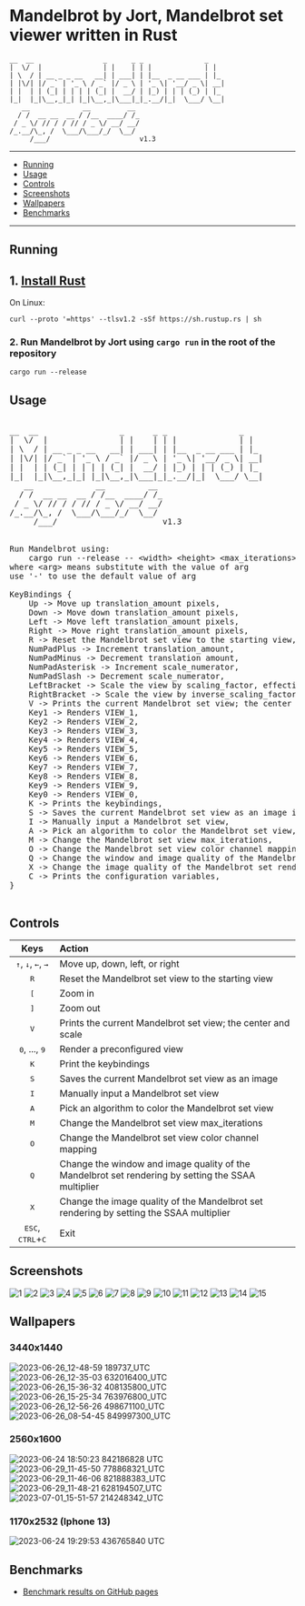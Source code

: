 # Mandelbrot by Jort, Mandelbrot set viewer written in Rust
    __  __                 _      _ _               _   
    |  \/  |               | |    | | |             | |  
    | \  / | __ _ _ __   __| | ___| | |__  _ __ ___ | |_ 
    | |\/| |/ _` | '_ \ / _` |/ _ \ | '_ \| '__/ _ \| __|
    | |  | | (_| | | | | (_| |  __/ | |_) | | | (_) | |_ 
    |_|  |_|\__,_|_| |_|\__,_|\___|_|_.__/|_|  \___/ \__|
       __             __         __ 
      / /  __ __  __ / /__  ____/ /_
     / _ \/ // / / // / _ \/ __/ __/
    /_.__/\_, /  \___/\___/_/  \__/ 
         /___/                      v1.3
         
---
- [Running](#running)
- [Usage](#usage)
- [Controls](#controls)
- [Screenshots](#screenshots)
- [Wallpapers](#wallpapers)
- [Benchmarks](#benchmarks)
---

## Running
## 1. [Install Rust](https://www.rust-lang.org/tools/install)
On Linux:
```
curl --proto '=https' --tlsv1.2 -sSf https://sh.rustup.rs | sh
```
### 2. Run Mandelbrot by Jort using `cargo run` in the root of the repository
```
cargo run --release
```

## Usage
<pre>
    
__  __                 _      _ _               _   
|  \/  |               | |    | | |             | |  
| \  / | __ _ _ __   __| | ___| | |__  _ __ ___ | |_ 
| |\/| |/ _` | '_ \ / _` |/ _ \ | '_ \| '__/ _ \| __|
| |  | | (_| | | | | (_| |  __/ | |_) | | | (_) | |_ 
|_|  |_|\__,_|_| |_|\__,_|\___|_|_.__/|_|  \___/ \__|
   __             __         __ 
  / /  __ __  __ / /__  ____/ /_
 / _ \/ // / / // / _ \/ __/ __/
/_.__/\_, /  \___/\___/_/  \__/ 
     /___/                      v1.3


Run Mandelbrot using:
	cargo run --release -- &lt;width&gt; &lt;height&gt; &lt;max_iterations&gt; &lt;supersampling_amount&gt; &lt;window_scale&gt;
where &lt;arg&gt; means substitute with the value of arg
use '-' to use the default value of arg

KeyBindings {
    Up -> Move up translation_amount pixels,
    Down -> Move down translation_amount pixels,
    Left -> Move left translation_amount pixels,
    Right -> Move right translation_amount pixels,
    R -> Reset the Mandelbrot set view to the starting view,
    NumPadPlus -> Increment translation_amount,
    NumPadMinus -> Decrement translation amount,
    NumPadAsterisk -> Increment scale_numerator,
    NumPadSlash -> Decrement scale_numerator,
    LeftBracket -> Scale the view by scaling_factor, effectively zooming in,
    RightBracket -> Scale the view by inverse_scaling_factor, effectively zooming out,
    V -> Prints the current Mandelbrot set view; the center and scale,
    Key1 -> Renders VIEW_1,
    Key2 -> Renders VIEW_2,
    Key3 -> Renders VIEW_3,
    Key4 -> Renders VIEW_4,
    Key5 -> Renders VIEW_5,
    Key6 -> Renders VIEW_6,
    Key7 -> Renders VIEW_7,
    Key8 -> Renders VIEW_8,
    Key9 -> Renders VIEW_9,
    Key0 -> Renders VIEW_0,
    K -> Prints the keybindings,
    S -> Saves the current Mandelbrot set view as an image in the saved folder,
    I -> Manually input a Mandelbrot set view,
    A -> Pick an algorithm to color the Mandelbrot set view,
    M -> Change the Mandelbrot set view max_iterations,
    O -> Change the Mandelbrot set view color channel mapping, xyz -> RGB, where x,y,z ∈ {{'R','G','B'}} (case-insensitive),
    Q -> Change the window and image quality of the Mandelbrot set rendering by setting the SSAA multiplier, clamped from 1x to 64x,
    X -> Change the image quality of the Mandelbrot set rendering by setting the SSAA multiplier, clamped from 1x to 64x,
    C -> Prints the configuration variables,
}

</pre>
## Controls
Keys | Action
:---:|:------
<kbd>↑</kbd>, <kbd>↓</kbd>, <kbd>←</kbd>, <kbd>→</kbd> | Move up, down, left, or right
<kbd>R</kbd> | Reset the Mandelbrot set view to the starting view
<kbd>[</kbd> | Zoom in
<kbd>]</kbd> | Zoom out
<kbd>V</kbd> | Prints the current Mandelbrot set view; the center and scale
<kbd>0</kbd>, ...,  <kbd>9</kbd> | Render a preconfigured view
<kbd>K</kbd> | Print the keybindings 
<kbd>S</kbd> | Saves the current Mandelbrot set view as an image
<kbd>I</kbd> | Manually input a Mandelbrot set view
<kbd>A</kbd> | Pick an algorithm to color the Mandelbrot set view
<kbd>M</kbd> | Change the Mandelbrot set view max_iterations
<kbd>O</kbd> | Change the Mandelbrot set view color channel mapping
<kbd>Q</kbd> | Change the window and image quality of the Mandelbrot set rendering by setting the SSAA multiplier
<kbd>X</kbd> | Change the image quality of the Mandelbrot set rendering by setting the SSAA multiplier
<kbd>ESC</kbd>, <kbd>CTRL</kbd>+<kbd>C</kbd> | Exit

## Screenshots
![1](https://github.com/jortrr/mandelbrot/assets/38651009/8a09d7a2-69e0-47b4-8e60-06392321ed08)
![2](https://github.com/jortrr/mandelbrot/assets/38651009/e2055e8b-6e12-4d73-8257-ca800c8a2159)
![3](https://github.com/jortrr/mandelbrot/assets/38651009/8a5fb455-f200-482e-927b-c34adbed45ca)
![4](https://github.com/jortrr/mandelbrot/assets/38651009/7d385212-0d91-4a5c-b6d1-4b75a2acaf02)
![5](https://github.com/jortrr/mandelbrot/assets/38651009/267ad0b1-c774-4474-816c-3de8150667c5)
![6](https://github.com/jortrr/mandelbrot/assets/38651009/c57b035d-b3b1-4b54-a92f-c6d6952f26fb)
![7](https://github.com/jortrr/mandelbrot/assets/38651009/3ff0c244-6055-4228-8e8d-dbb852a1d26a)
![8](https://github.com/jortrr/mandelbrot/assets/38651009/21775d83-a455-4a0c-9002-edada7c44a25)
![9](https://github.com/jortrr/mandelbrot/assets/38651009/f21e12b8-365b-49f7-aef0-7022afe14369)
![10](https://github.com/jortrr/mandelbrot/assets/38651009/cff43524-f882-4181-92c9-4660f09342bf)
![11](https://github.com/jortrr/mandelbrot/assets/38651009/e267cc25-8af3-4421-9361-59c7724b2dcb)
![12](https://github.com/jortrr/mandelbrot/assets/38651009/32412e40-49af-483a-84e8-90f22cc7b1d1)
![13](https://github.com/jortrr/mandelbrot/assets/38651009/c158fc1d-d376-47f2-9be0-433637e0d7e2)
![14](https://github.com/jortrr/mandelbrot/assets/38651009/cbad0e72-420a-459d-87ab-c551dd67efbe)
![15](https://github.com/jortrr/mandelbrot/assets/38651009/4f784846-2f1c-4af4-b841-309e6e25578d)

## Wallpapers
### 3440x1440
![2023-06-26_12-48-59 189737_UTC](https://github.com/jortrr/mandelbrot/assets/38651009/d487285e-d233-4374-bb5c-c46d84f0d83f)
![2023-06-26_12-35-03 632016400_UTC](https://github.com/jortrr/mandelbrot/assets/38651009/ccad4f4a-1bc3-455b-98d9-53c5c0f85db3)
![2023-06-26_15-36-32 408135800_UTC](https://github.com/jortrr/mandelbrot/assets/38651009/9baa2097-7cd7-4e53-b799-bfeab95c14dd)
![2023-06-26_15-25-34 763976800_UTC](https://github.com/jortrr/mandelbrot/assets/38651009/49c02944-1d34-493c-a047-6478b4046052)
![2023-06-26_12-56-26 498671100_UTC](https://github.com/jortrr/mandelbrot/assets/38651009/91813670-bcdd-480d-bb28-0fd68f8dad10)
![2023-06-26_08-54-45 849997300_UTC](https://github.com/jortrr/mandelbrot/assets/38651009/0f28dfac-ed62-4096-8c9a-73370a2d69fb)

### 2560x1600
![2023-06-24 18:50:23 842186828 UTC](https://github.com/jortrr/mandelbrot/assets/38651009/03ce23c3-770e-444a-b163-aa247cfeda7c)
![2023-06-29_11-45-50 778868321_UTC](https://github.com/jortrr/mandelbrot/assets/38651009/845cf9cf-3ac5-4df7-8150-abdd227af18a)
![2023-06-29_11-46-06 821888383_UTC](https://github.com/jortrr/mandelbrot/assets/38651009/4f369655-c36d-42e3-8864-0ae3cf998854)
![2023-06-29_11-48-21 628194507_UTC](https://github.com/jortrr/mandelbrot/assets/38651009/57c09c54-5616-487d-a7e8-66e69d8009db)
![2023-07-01_15-51-57 214248342_UTC](https://github.com/jortrr/mandelbrot/assets/38651009/5f66ad28-0bcd-4648-93c6-4f5915055538)

### 1170x2532 (Iphone 13)
![2023-06-24 19:29:53 436765840 UTC](https://github.com/jortrr/mandelbrot/assets/38651009/9b67dcdb-9dc3-4646-bbb4-96d7dc3ddb8f)

## Benchmarks
- [Benchmark results on GitHub pages](https://jortrr.github.io/mandelbrot/dev/bench/)